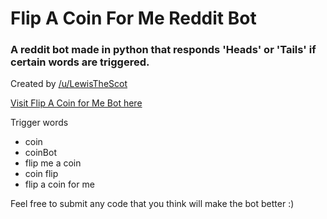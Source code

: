 # Flip A Coin For Me Reddit Bot

### A reddit bot made in python that responds 'Heads' or 'Tails' if certain words are triggered.

Created by [/u/LewisTheScot](https://www.reddit.com/user/LewisTheScot/)


[Visit Flip A Coin for Me Bot here](https://www.reddit.com/user/FlipACoinForMe/)

Trigger words

- coin
- coinBot
- flip me a coin 
- coin flip
- flip a coin for me


Feel free to submit any code that you think will make the bot better :)